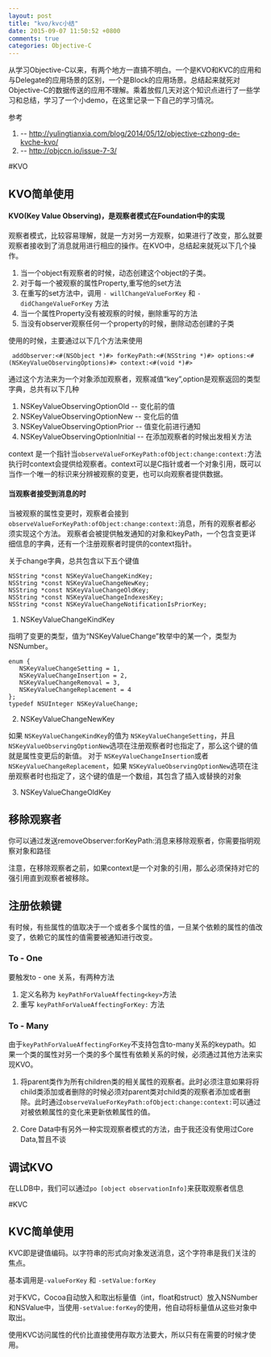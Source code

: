 ```yaml
---
layout: post
title: "kvo/kvc小结"
date: 2015-09-07 11:50:52 +0800
comments: true
categories: Objective-C
---
```



从学习Objective-C以来，有两个地方一直搞不明白。一个是KVO和KVC的应用和与Delegate的应用场景的区别，一个是Block的应用场景。总结起来就死对Objective-C的数据传送的应用不理解。乘着放假几天对这个知识点进行了一些学习和总结，学习了一个小demo，在这里记录一下自己的学习情况。

参考

 
1. -- http://yulingtianxia.com/blog/2014/05/12/objective-czhong-de-kvche-kvo/
2. -- http://objccn.io/issue-7-3/

#KVO

## KVO简单使用

#### KVO(Key Value Observing)，是观察者模式在Foundation中的实现

观察者模式，比较容易理解，就是一方对另一方观察，如果进行了改变，那么就要观察者接收到了消息就用进行相应的操作。在KVO中，总结起来就死以下几个操作。

1. 当一个object有观察者的时候，动态创建这个object的子类。
2. 对于每一个被观察的属性Property,重写他的set方法
3. 在重写的set方法中，调用 ``- willChangeValueForKey`` 和 `` - didChangeValueForKey `` 方法
4. 当一个属性Property没有被观察的时候，删除重写的方法
5. 当没有observer观察任何一个property的时候，删除动态创建的子类


使用的时候，主要通过以下几个方法来使用

`` addObserver:<#(NSObject *)#> forKeyPath:<#(NSString *)#> options:<#(NSKeyValueObservingOptions)#> context:<#(void *)#>``

通过这个方法来为一个对象添加观察者，观察减值“key”,option是观察返回的类型字典，总共有以下几种

1. NSKeyValueObservingOptionOld -- 变化前的值
2. NSKeyValueObservingOptionNew -- 变化后的值
3. NSKeyValueObservingOptionPrior -- 值变化前进行通知
4. NSKeyValueObservingOptionInitial -- 在添加观察者的时候出发相关方法


context 是一个指针当``observeValueForKeyPath:ofObject:change:context:``方法执行时context会提供给观察者。context可以是C指针或者一个对象引用，既可以当作一个唯一的标识来分辨被观察的变更，也可以向观察者提供数据。

#### 当观察者接受到消息的时

当被观察的属性变更时，观察者会接到``observeValueForKeyPath:ofObject:change:context:``消息，所有的观察者都必须实现这个方法。
观察者会被提供触发通知的对象和keyPath，一个包含变更详细信息的字典，还有一个注册观察者时提供的context指针。

关于change字典，总共包含以下五个键值

```
NSString *const NSKeyValueChangeKindKey;  
NSString *const NSKeyValueChangeNewKey;  
NSString *const NSKeyValueChangeOldKey;  
NSString *const NSKeyValueChangeIndexesKey;  
NSString *const NSKeyValueChangeNotificationIsPriorKey;
```

1. NSKeyValueChangeKindKey

指明了变更的类型，值为“NSKeyValueChange”枚举中的某一个，类型为NSNumber。

```
enum {
   NSKeyValueChangeSetting = 1,
   NSKeyValueChangeInsertion = 2,
   NSKeyValueChangeRemoval = 3,
   NSKeyValueChangeReplacement = 4
};
typedef NSUInteger NSKeyValueChange;
```

2. NSKeyValueChangeNewKey

如果 ``NSKeyValueChangeKindKey``的值为 ``NSKeyValueChangeSetting``，并且 ``NSKeyValueObservingOptionNew``选项在注册观察者时也指定了，那么这个键的值就是属性变更后的新值。
对于 ``NSKeyValueChangeInsertion``或者``NSKeyValueChangeReplacement``，如果 ``NSKeyValueObservingOptionNew``选项在注册观察者时也指定了，这个键的值是一个数组，其包含了插入或替换的对象


3. NSKeyValueChangeOldKey




## 移除观察者
你可以通过发送removeObserver:forKeyPath:消息来移除观察者，你需要指明观察对象和路径

注意，在移除观察者之前，如果context是一个对象的引用，那么必须保持对它的强引用直到观察者被移除。


## 注册依赖键

有时候，有些属性的值取决于一个或者多个属性的值，一旦某个依赖的属性的值改变了，依赖它的属性的值需要被通知进行改变。

### To - One

要触发to - one 关系，有两种方法
1. 定义名称为 ``keyPathForValueAffecting<key>``方法
2. 重写 ``keyPathForValueAffectingForKey:`` 方法

### To - Many

由于``keyPathForValueAffectingForKey``不支持包含to-many关系的keypath。如果一个类的属性对另一个类的多个属性有依赖关系的时候，必须通过其他方法来实现KVO。

1. 将parent类作为所有children类的相关属性的观察者。此时必须注意如果将将child类添加或者删除的时候必须对parent类对child类的观察者添加或者删除。此时通过``observeValueForKeyPath:ofObject:change:context:``可以通过对被依赖属性的变化来更新依赖属性的值。

2. Core Data中有另外一种实现观察者模式的方法，由于我还没有使用过Core Data,暂且不谈

## 调试KVO

在LLDB中，我们可以通过``po [object observationInfo]``来获取观察者信息




#KVC

## KVC简单使用

KVC即是键值编码。以字符串的形式向对象发送消息，这个字符串是我们关注的焦点。

基本调用是``-valueForKey`` 和 ``-setValue:forKey``

对于KVC，Cocoa自动放入和取出标量值（int，float和struct）放入NSNumber和NSValue中，当使用``-setValue:forKey``的使用，他自动将标量值从这些对象中取出。

使用KVC访问属性的代价比直接使用存取方法要大，所以只有在需要的时候才使用。



